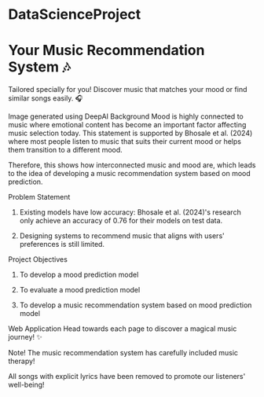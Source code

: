 # DataScienceProject
# Your Music Recommendation System 🎶
Tailored specially for you! Discover music that matches your mood or find similar songs easily. 🎧

Image generated using DeepAI
Background
Mood is highly connected to music where emotional content has become an important factor affecting music selection today. This statement is supported by Bhosale et al. (2024) where most people listen to music that suits their current mood or helps them transition to a different mood.

Therefore, this shows how interconnected music and mood are, which leads to the idea of developing a music recommendation system based on mood prediction.

Problem Statement
1. Existing models have low accuracy: Bhosale et al. (2024)'s research only achieve an accuracy of 0.76 for their models on test data.

2. Designing systems to recommend music that aligns with users' preferences is still limited.

Project Objectives
1. To develop a mood prediction model

2. To evaluate a mood prediction model

3. To develop a music recommendation system based on mood prediction model

Web Application
Head towards each page to discover a magical music journey! ✨

Note!
The music recommendation system has carefully included music therapy!

All songs with explicit lyrics have been removed to promote our listeners' well-being!
